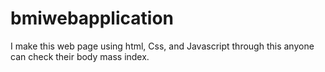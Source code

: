 # bmiwebapplication
I make this web page using html, Css, and Javascript through this anyone can check their body mass index.
